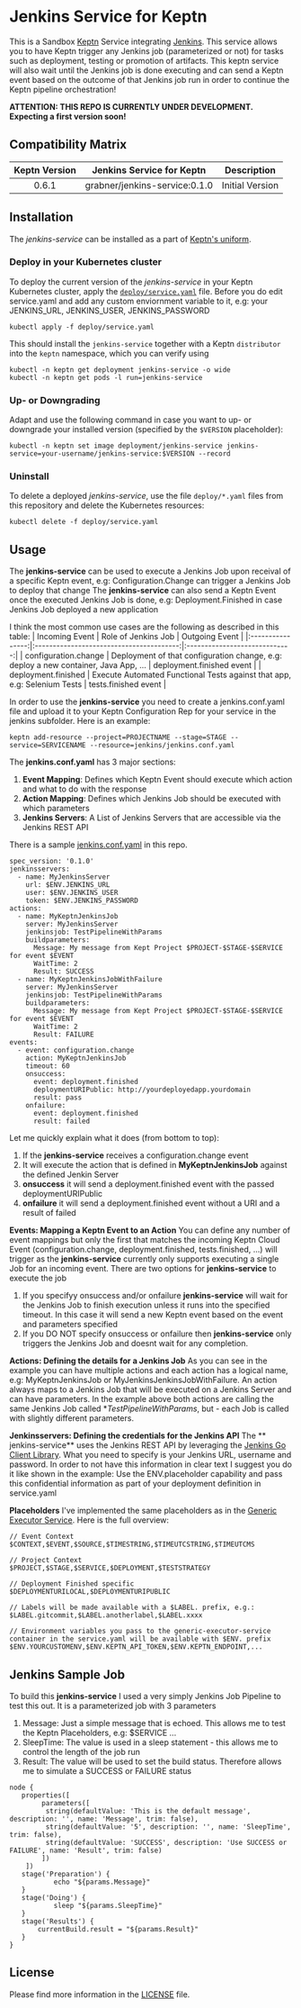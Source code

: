 # Jenkins Service for Keptn
This is a Sandbox [Keptn](https://www.keptn.sh) Service integrating [Jenkins](https://jenkins.io/). This service allows you to have Keptn trigger any Jenkins job (parameterized or not) for tasks such as deployment, testing or promotion of artifacts. This keptn service will also wait until the Jenkins job is done executing and can send a Keptn event based on the outcome of that Jenkins job run in order to continue the Keptn pipeline orchestration!

**ATTENTION: THIS REPO IS CURRENTLY UNDER DEVELOPMENT. Expecting a first version soon!**

## Compatibility Matrix

| Keptn Version    | Jenkins Service for Keptn                | Description
|:----------------:|:----------------------------------------:| --------- |
|       0.6.1      | grabner/jenkins-service:0.1.0            | Initial Version |

## Installation

The *jenkins-service* can be installed as a part of [Keptn's uniform](https://keptn.sh).

### Deploy in your Kubernetes cluster

To deploy the current version of the *jenkins-service* in your Keptn Kubernetes cluster, apply the [`deploy/service.yaml`](deploy/service.yaml) file.
Before you do edit service.yaml and add any custom enviornment variable to it, e.g: your JENKINS_URL, JENKINS_USER, JENKINS_PASSWORD

```console
kubectl apply -f deploy/service.yaml
```

This should install the `jenkins-service` together with a Keptn `distributor` into the `keptn` namespace, which you can verify using

```console
kubectl -n keptn get deployment jenkins-service -o wide
kubectl -n keptn get pods -l run=jenkins-service
```

### Up- or Downgrading

Adapt and use the following command in case you want to up- or downgrade your installed version (specified by the `$VERSION` placeholder):

```console
kubectl -n keptn set image deployment/jenkins-service jenkins-service=your-username/jenkins-service:$VERSION --record
```

### Uninstall

To delete a deployed *jenkins-service*, use the file `deploy/*.yaml` files from this repository and delete the Kubernetes resources:

```console
kubectl delete -f deploy/service.yaml
```

## Usage

The **jenkins-service** can be used to execute a Jenkins Job upon receival of a specific Keptn event, e.g: Configuration.Change can trigger a Jenkins Job to deploy that change
The **jenkins-service** can also send a Keptn Event once the executed Jenkins Job is done, e.g: Deployment.Finished in case Jenkins Job deployed a new application

I think the most common use cases are the following as described in this table:
| Incoming Event    | Role of Jenkins Job  | Outgoing Event |
|:----------------:|:----------------------------------------:|:-----------------------------:|
| configuration.change | Deployment of that configuration change, e.g: deploy a new container, Java App, ... | deployment.finished event |
| deployment.finished | Execute Automated Functional Tests against that app, e.g: Selenium Tests  | tests.finished event |

In order to use the **jenkins-service** you need to create a jenkins.conf.yaml file and upload it to your Keptn Configuration Rep for your service in the jenkins subfolder. Here is an example:
```
keptn add-resource --project=PROJECTNAME --stage=STAGE --service=SERVICENAME --resource=jenkins/jenkins.conf.yaml
```

The **jenkins.conf.yaml** has 3 major sections:
1. **Event Mapping**: Defines which Keptn Event should execute which action and what to do with the response
2. **Action Mapping**: Defines which Jenkins Job should be executed with which parameters
3. **Jenkins Servers**: A List of Jenkins Servers that are accessible via the Jenkins REST API

There is a sample [jenkins.conf.yaml](jenkins/jenkins.conf.yaml) in this repo.
```
spec_version: '0.1.0'
jenkinsservers:
  - name: MyJenkinsServer
    url: $ENV.JENKINS_URL
    user: $ENV.JENKINS_USER
    token: $ENV.JENKINS_PASSWORD
actions:
  - name: MyKeptnJenkinsJob
    server: MyJenkinsServer
    jenkinsjob: TestPipelineWithParams
    buildparameters:
      Message: My message from Kept Project $PROJECT-$STAGE-$SERVICE for event $EVENT
      WaitTime: 2
      Result: SUCCESS
  - name: MyKeptnJenkinsJobWithFailure
    server: MyJenkinsServer
    jenkinsjob: TestPipelineWithParams
    buildparameters:
      Message: My message from Kept Project $PROJECT-$STAGE-$SERVICE for event $EVENT
      WaitTime: 2
      Result: FAILURE
events:
  - event: configuration.change
    action: MyKeptnJenkinsJob
    timeout: 60
    onsuccess:
      event: deployment.finished
      deploymentURIPublic: http://yourdeployedapp.yourdomain
      result: pass
    onfailure:
      event: deployment.finished
      result: failed
```

Let me quickly explain what it does (from bottom to top):
1. If the **jenkins-service** receives a configuration.change event
2. It will execute the action that is defined in **MyKeptnJenkinsJob** against the defined Jenkin Server
3. **onsuccess** it will send a deployment.finished event with the passed deploymentURIPublic
4. **onfailure** it will send a deployment.finished event without a URI and a result of failed

**Events: Mapping a Keptn Event to an Action**
You can define any number of event mappings but only the first that matches the incoming Keptn Cloud Event (configuration.change, deployment.finished, tests.finished, ...) will trigger as the **jenkins-service** currently only supports executing a single Job for an incoming event.
There are two options for **jenkins-service** to execute the job
1. If you specifyy onsuccess and/or onfailure **jenkins-service** will wait for the Jenkins Job to finish execution unless it runs into the specified timeout. In this case it will send a new Keptn event based on the event and parameters specified
2. If you DO NOT specify onsuccess or onfailure then **jenkins-service** only triggers the Jenkins Job and doesnt wait for any completion.

**Actions: Defining the details for a Jenkins Job**
As you can see in the example you can have multiple actions and each action has a logical name, e.g: MyKeptnJenkinsJob or MyJenkinsJenkinsJobWithFailure.
An action always maps to a Jenkins Job that will be executed on a Jenkins Server and can have parameters. In the example above both actions are calling the same Jenkins Job called **TestPipelineWithParams*, but - each Job is called with slightly different parameters.

**Jenkinsservers: Defining the credentials for the Jenkins API**
The ** jenkins-service** uses the Jenkins REST API by leveraging the [Jenkins Go Client Library](https://github.com/bndr/gojenkins). What you need to specify is your Jenkins URL, username and password. In order to not have this information in clear text I suggest you do it like shown in the example: Use the ENV.placeholder capability and pass this confidential information as part of your deployment definition in service.yaml

**Placeholders**
I've implemented the same placeholders as in the [Generic Executor Service](https://github.com/keptn-sandbox/generic-executor-service). Here is the full overview:
```
// Event Context
$CONTEXT,$EVENT,$SOURCE,$TIMESTRING,$TIMEUTCSTRING,$TIMEUTCMS

// Project Context
$PROJECT,$STAGE,$SERVICE,$DEPLOYMENT,$TESTSTRATEGY
    
// Deployment Finished specific
$DEPLOYMENTURILOCAL,$DEPLOYMENTURIPUBLIC

// Labels will be made available with a $LABEL. prefix, e.g.:
$LABEL.gitcommit,$LABEL.anotherlabel,$LABEL.xxxx

// Environment variables you pass to the generic-executor-service container in the service.yaml will be available with $ENV. prefix
$ENV.YOURCUSTOMENV,$ENV.KEPTN_API_TOKEN,$ENV.KEPTN_ENDPOINT,...
```


## Jenkins Sample Job

To build this **jenkins-service** I used a very simply Jenkins Job Pipeline to test this out. It is a parameterized job with 3 parameters
1. Message: Just a simple message that is echoed. This allows me to test the Keptn Placeholders, e.g: $SERVICE ...
2. SleepTime: The value is used in a sleep statement - this allows me to control the length of the job run
3. Result: The value will be used to set the build status. Therefore allows me to simulate a SUCCESS or FAILURE status
```
node {
   properties([
        parameters([
         string(defaultValue: 'This is the default message', description: '', name: 'Message', trim: false), 
         string(defaultValue: '5', description: '', name: 'SleepTime', trim: false), 
         string(defaultValue: 'SUCCESS', description: 'Use SUCCESS or FAILURE', name: 'Result', trim: false)
        ])
    ])
   stage('Preparation') {
           echo "${params.Message}"
   }
   stage('Doing') {
           sleep "${params.SleepTime}"
   }
   stage('Results') {
       currentBuild.result = "${params.Result}"
   }
}
```

## License

Please find more information in the [LICENSE](LICENSE) file.